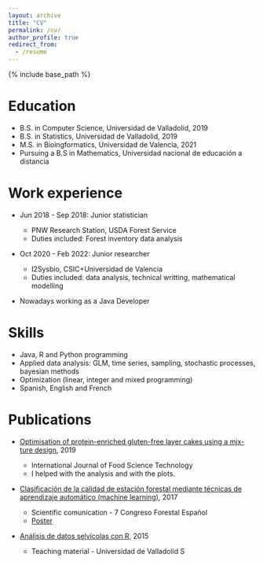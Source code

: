 ```yaml
---
layout: archive
title: "CV"
permalink: /cv/
author_profile: true
redirect_from:
  - /resume
---
```


{% include base_path %}

Education
======
* B.S. in Computer Science, Universidad de Valladolid, 2019
* B.S. in Statistics, Universidad de Valladolid, 2019
* M.S. in Bioingformatics, Universidad de Valencia, 2021
* Pursuing a B.S in Mathematics, Universidad nacional de educación a distancia

Work experience
======
* Jun 2018 - Sep 2018: Junior statistician
  * PNW Research Station, USDA Forest Service
  * Duties included: Forest inventory data analysis

* Oct 2020 - Feb 2022: Junior researcher
  * I2Sysbio, CSIC+Universidad de Valencia
  * Duties included: data analysis, technical writting, mathematical modelling

* Nowadays working as a Java Developer

Skills
======
* Java, R and Python programming
* Applied data analysis: GLM, time series, sampling, stochastic processes, bayesian methods
* Optimization (linear, integer and mixed programming)
* Spanish, English and French

Publications
======
  * [Optimisation of protein-enriched gluten-free layer cakes using a mix-ture design](https://ifst.onlinelibrary.wiley.com/doi/10.1111/ijfs.14470), 2019
    * International Journal of Food Science Technology
    * I helped with the analysis and with the plots.

  * [Clasificación de la calidad de estación forestal mediante técnicas de aprendizaje automático (machine learning)](http://7cfe.congresoforestal.es/sites/default/files/actas/7CFE01-136.pdf), 2017
    * Scientific comunication - 7 Congreso Forestal Español
    * [Poster](https://7cfe.congresoforestal.es/sites/default/files/comunicaciones/32.pdf)

  * [Análisis de datos selvícolas con R](https://uvadoc.uva.es/handle/10324/11889), 2015
    * Teaching material - Universidad de Valladolid
  S
